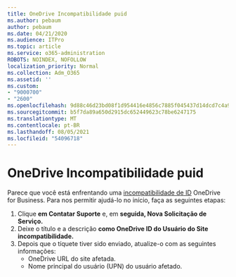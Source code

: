 ```yaml
---
title: OneDrive Incompatibilidade puid
ms.author: pebaum
author: pebaum
ms.date: 04/21/2020
ms.audience: ITPro
ms.topic: article
ms.service: o365-administration
ROBOTS: NOINDEX, NOFOLLOW
localization_priority: Normal
ms.collection: Adm_O365
ms.assetid: ''
ms.custom:
- "9000700"
- "2600"
ms.openlocfilehash: 9d88c46d23bd08f1d954416e4856c7885f045437d14dcd7c4a9c25f0b1288b8f
ms.sourcegitcommit: b5f7da89a650d2915dc652449623c78be6247175
ms.translationtype: MT
ms.contentlocale: pt-BR
ms.lasthandoff: 08/05/2021
ms.locfileid: "54096718"
---
```

# <a name="onedrive-puid-mismatch"></a>OneDrive Incompatibilidade puid

Parece que você está enfrentando uma [incompatibilidade de ID](https://docs.microsoft.com/sharepoint/troubleshoot/administration/access-denied-or-need-permission-error-sharepoint-online-or-onedrive-for-business#when-accessing-a-onedrive-site) OneDrive for Business. Para nos permitir ajudá-lo no início, faça as seguintes etapas:

1. Clique **em Contatar Suporte** e, em **seguida, Nova Solicitação de Serviço.**
2. Deixe o título e a descrição **como OneDrive ID do Usuário do Site incompatibilidade.**
3. Depois que o tíquete tiver sido enviado, atualize-o com as seguintes informações:
    - OneDrive URL do site afetada.
    - Nome principal do usuário (UPN) do usuário afetado.

